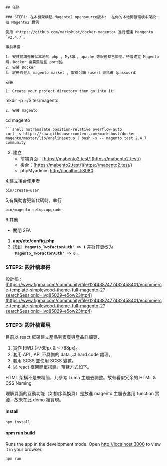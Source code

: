```
## 任務

### STEP1: 在本機架構起 Magento2 opensource版本:  在你的本地開發環境中架設一個 Magento2 實例

使用 <https://github.com/markshust/docker-magento> 進行搭建 Mangento `v2.4.7`。

事前準備：

1. 安裝前請先確保本地的 php , MySQL, apache 等服務都已關閉。待會建立 Magento 時，Docker 會需要這些 port號。
2. 安裝 Docker
3. 註冊與登入 magento market , 取得公鑰（user）與私鑰（password）

安裝

1. Create your project directory then go into it:
```

mkdir -p ~/Sites/magento

```
2. 安裝 magento
```

cd magento

```
```shell notranslate position-relative overflow-auto
curl -s https://raw.githubusercontent.com/markshust/docker-magento/master/lib/onelinesetup | bash -s -- magento.test 2.4.7 community
```

3. 建立
   - 前端頁面：[https://mabento2.test/](https://mabento2.test/)
   - 後台：[https://mabento2.test/](https://mabento2.test/)
   - phpMyadmin: [http://localhost:8080](http://localhost:8080)

4.建立後台使用者

```
bin/create-user
```

5,有異動會更新代碼時，執行

```
bin/magento setup:upgrade
```

6.其他

- 關閉 2FA

1. **app/etc/config.php**
2. 找到 **`'Magento_TwoFactorAuth' => 1`** 并将其更改为  **`'Magento_TwoFactorAuth' => 0`** 。

### STEP2: 設計稿取得

設計稿 : [https://www.figma.com/community/file/1244387477432458401/ecommerce-template-simplewood-theme-full-magento-2?searchSessionId=lvq85029-e5ow23htp4](https://www.figma.com/community/file/1244387477432458401/ecommerce-template-simplewood-theme-full-magento-2?searchSessionId=lvq85029-e5ow23htp4)

### STEP3: 設計稿實現

目前以 react 框架建立產品列表頁與產品詳細頁，

1. 實作 RWD (>769px & < 768px)。
2. 套用 API , API 不具備的 data ,以 hard code 處理。
3. 套用 SCSS 並使用 SCSS 變數。
4. 以 react 框架簡單搭建，預覽方式如下。

HTML 架構不是未精簡，乃參考 Luma 主題去調整。故有看似冗余的 HTML & CSS Naming.

理解頁面的互動功能（如排序與換頁）是放進 magento 主題去套用 function 實踐，故未在此 demo 裡實現。

#### Install

```
npm install
```

#### npm run build

Runs the app in the development mode.
Open [http://localhost:3000](http://localhost:3000) to view it in your browser.

```
npm run
```
